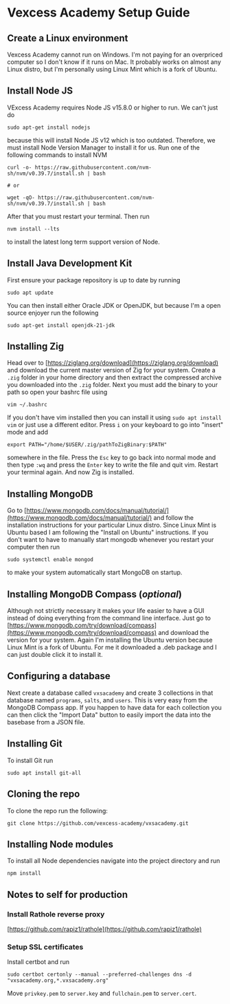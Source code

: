 # Vexcess Academy Setup Guide

## Create a Linux environment
Vexcess Academy cannot run on Windows. I'm not paying for an overpriced computer so I don't know if it runs on Mac. It probably works on almost any Linux distro, but I'm personally using Linux Mint which is a fork of Ubuntu.

## Install Node JS
VExcess Academy requires Node JS v15.8.0 or higher to run.
We can't just do
```
sudo apt-get install nodejs
```
because this will install Node JS v12 which is too outdated. Therefore, we must install Node Version Manager to install it for us. Run one of the following commands to install NVM
```
curl -o- https://raw.githubusercontent.com/nvm-sh/nvm/v0.39.7/install.sh | bash

# or

wget -qO- https://raw.githubusercontent.com/nvm-sh/nvm/v0.39.7/install.sh | bash
```
After that you must restart your terminal. Then run
```
nvm install --lts
```
to install the latest long term support version of Node.

## Install Java Development Kit
First ensure your package repository is up to date by running
```
sudo apt update
```
You can then install either Oracle JDK or OpenJDK, but because I'm a open source enjoyer run the following
```
sudo apt-get install openjdk-21-jdk
```

## Installing Zig
Head over to [https://ziglang.org/download](https://ziglang.org/download) and download the current master version of Zig for your system. Create a `.zig` folder in your home directory and then extract the compressed archive you downloaded into the `.zig` folder. Next you must add the binary to your path so open your bashrc file using
```
vim ~/.bashrc
```
If you don't have vim installed then you can install it using `sudo apt install vim` or just use a different editor. Press `i` on your keyboard to go into "insert" mode and add
```
export PATH="/home/$USER/.zig/pathToZigBinary:$PATH"
```
somewhere in the file. Press the `Esc` key to go back into normal mode and then type `:wq` and press the `Enter` key to write the file and quit vim. Restart your terminal again. And now Zig is installed.

## Installing MongoDB
Go to [https://www.mongodb.com/docs/manual/tutorial/](https://www.mongodb.com/docs/manual/tutorial/) and follow the installation instructions for your particular Linux distro. Since Linux Mint is Ubuntu based I am following the "Install on Ubuntu" instructions. If you don't want to have to manually start mongodb whenever you restart your computer then run 
```
sudo systemctl enable mongod
```
to make your system automatically start MongoDB on startup.

## Installing MongoDB Compass (*optional*)
Although not strictly necessary it makes your life easier to have a GUI instead of doing everything from the command line interface. Just go to [https://www.mongodb.com/try/download/compass](https://www.mongodb.com/try/download/compass) and download the version for your system. Again I'm installing the Ubuntu version because Linux Mint is a fork of Ubuntu. For me it downloaded a .deb package and I can just double click it to install it.

## Configuring a database
Next create a database called `vxsacademy` and create 3 collections in that database named `programs`, `salts`, and `users`. This is very easy from the MongoDB Compass app. If you happen to have data for each collection you can then click the "Import Data" button to easily import the data into the basebase from a JSON file.

## Installing Git
To install Git run
```
sudo apt install git-all
```

## Cloning the repo
To clone the repo run the following:
```
git clone https://github.com/vexcess-academy/vxsacademy.git
```

## Installing Node modules
To install all Node dependencies navigate into the project directory and run
```
npm install
```

## Notes to self for production
### Install Rathole reverse proxy
[https://github.com/rapiz1/rathole](https://github.com/rapiz1/rathole)

### Setup SSL certificates
Install certbot and run
```
sudo certbot certonly --manual --preferred-challenges dns -d "vxsacademy.org,*.vxsacademy.org"
```
Move `privkey.pem` to `server.key` and `fullchain.pem` to `server.cert`.